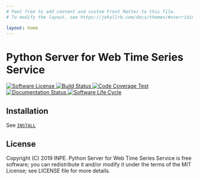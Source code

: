 ```yaml
---
# Feel free to add content and custom Front Matter to this file.
# To modify the layout, see https://jekyllrb.com/docs/themes/#overriding-theme-defaults

layout: home
---
```


# Python Server for Web Time Series Service

[![Software License](https://img.shields.io/badge/license-MIT-green)
](https://github.com/brazil-data-cube/wtss/blob/master/LICENSE) [![Build Status](https://travis-ci.org/brazil-data-cube/wtss.py.svg?branch=master)
](https://travis-ci.org/brazil-data-cube/wtss.py) [![Code Coverage Test](https://coveralls.io/repos/github/brazil-data-cube/wtss.py/badge.svg?branch=master)
](https://coveralls.io/github/brazil-data-cube/wtss.py?branch=master) [![Documentation Status](https://readthedocs.org/projects/wtss/badge/?version=latest)
](https://wtss.readthedocs.io/en/latest/?badge=latest) [![Software Life Cycle](https://img.shields.io/badge/lifecycle-experimental-orange.svg)
](https://www.tidyverse.org/lifecycle/#experimental)

## Installation

See [`INSTALL`](/install)

## License
Copyright (C) 2019 INPE.
Python Server for Web Time Series Service is free software; you can redistribute it and/or modify it
under the terms of the MIT License; see LICENSE file for more details.